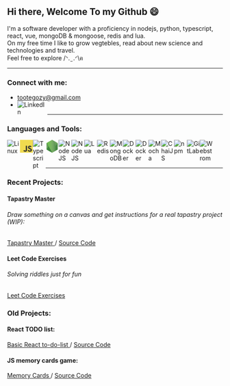 ## Hi there, Welcome To my Github 😄

I'm a software developer with a proficiency in nodejs, python, typescript, react, vue, mongoDB & mongoose, redis and lua. <br />
On my free time I like to grow vegtebles, read about new science and technologies and travel. <br />
Feel free to explore /ᐠ. ̫ .ᐟ\ฅ 	 <br />



---
### Connect with me:

- tootegozy@gmail.com
- [<img align="left" alt="LinkedIn" width="70px" src="https://upload.wikimedia.org/wikipedia/commons/thumb/8/80/LinkedIn_Logo_2013.svg/1024px-LinkedIn_Logo_2013.svg.png">](https://www.linkedin.com/in/toot-egozy-b1971920b/)

---

### Languages and Tools:

[<img align="left" alt="Linux" width="30px" src="https://upload.wikimedia.org/wikipedia/commons/thumb/3/35/Tux.svg/250px-Tux.svg.png">](https://www.linux.org/)

[<img align="left" alt="JavaScript" width="30px" src="https://raw.githubusercontent.com/github/explore/80688e429a7d4ef2fca1e82350fe8e3517d3494d/topics/javascript/javascript.png">](https://javascript.info/intro)

[<img align="left" alt="Typescript" width="30px" src="https://upload.wikimedia.org/wikipedia/commons/thumb/4/4c/Typescript_logo_2020.svg/1200px-Typescript_logo_2020.svg.png">](https://www.typescriptlang.org/)

[<img align="left" alt="NodeJS" width="30px" src="https://raw.githubusercontent.com/github/explore/80688e429a7d4ef2fca1e82350fe8e3517d3494d/topics/nodejs/nodejs.png">](https://nodejs.org/en/)

[<img align="left" alt="NodeJS" width="30px" src="https://logos-download.com/wp-content/uploads/2016/09/React_logo_logotype_emblem-700x626.png">](https://react.dev/)

[<img align="left" alt="NodeJS" width="30px" src="https://upload.wikimedia.org/wikipedia/commons/9/95/Vue.js_Logo_2.svg">](https://vuejs.org/)

[<img align="left" alt="Lua" width="30px" src="https://upload.wikimedia.org/wikipedia/commons/thumb/c/cf/Lua-Logo.svg/1200px-Lua-Logo.svg.png">](https://www.lua.org/)

[<img align="left" alt="Redis" width="30px" src="https://avatars.githubusercontent.com/u/1529926?s=280&v=4">](https://redis.io/)

[<img align="left" alt="MongoDB" width="30px" src="https://infinapps.com/wp-content/uploads/2018/10/mongodb-logo.png">](https://www.mongodb.com/)

[<img align="left" alt="Docker" width="30px" src="https://www.docker.com/wp-content/uploads/2022/03/vertical-logo-monochromatic.png">](https://www.docker.com/)

[<img align="left" alt="Docker" width="30px" src="https://upload.wikimedia.org/wikipedia/commons/3/39/Kubernetes_logo_without_workmark.svg">](https://kubernetes.io/)

[<img align="left" alt="Mocha" width="30px" src="https://cdn.cdnlogo.com/logos/m/95/mocha.svg">](https://mochajs.org/)

[<img align="left" alt="ChaiJS" width="30px" src="https://avatars.githubusercontent.com/u/1515293?s=280&v=4">](https://www.chaijs.com/)

[<img align="left" alt="npm" width="30px" src="https://www.tomsquest.com/img/posts/2018-10-02-better-npm-ing/npm_logo.png">](https://www.npmjs.com/)

[<img align="left" alt="GitLab" width="30px" src="https://about.gitlab.com/images/press/press-kit-icon.svg">](https://about.gitlab.com/)

[<img align="left" alt="Webstrom" width="30px" src="https://upload.wikimedia.org/wikipedia/commons/thumb/c/c0/WebStorm_Icon.svg/768px-WebStorm_Icon.svg.png?20210315203338">](https://www.jetbrains.com/webstorm/)


<br />
<br />
<br />

---

### Recent Projects:

#### Tapastry Master 
###### Draw something on a canvas and get instructions for a real tapastry project (WIP): 
[Tapastry Master ](https://tapastry-master-js.netlify.app)
/
[ Source Code ](https://github.com/TootEgozy/tapastry-master-html)

#### Leet Code Exercises
###### Solving riddles just for fun 
[Leet Code Exercises](https://github.com/TootEgozy/Leet-Code-Exercises)

### Old Projects:

#### React TODO list: 
[Basic React to-do-list ](https://condescending-lumiere-156838.netlify.app/)
/
[ Source Code](https://github.com/TootEgozy/React-To-Do-List)

#### JS memory cards game: 
[Memory Cards ](https://clever-heyrovsky-61259a.netlify.app/)
/
[ Source Code](https://github.com/TootEgozy/Memory-Cards)

